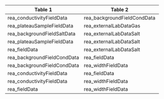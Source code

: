 |Table 1|Table 2|Join by field(s)|
|------------------------|------------------------|-------------------------------|
rea_conductivityFieldData|rea_backgroundFieldCondData|hoboSampleID
rea_plateauSampleFieldData|rea_externalLabDataGas|gasSampleID
rea_backgroundFieldSaltData|rea_externalLabDataSalt|saltBackgroundSampleID
rea_plateauSampleFieldData|rea_externalLabDataSalt|saltTracerSampleID
rea_fieldData|rea_externalLabDataSalt|injectateSampleID
rea_backgroundFieldCondData|rea_fieldData|
rea_backgroundFieldCondData|rea_widthFieldData|
rea_conductivityFieldData|rea_fieldData|
rea_conductivityFieldData|rea_widthFieldData|
rea_fieldData|rea_widthFieldData|
